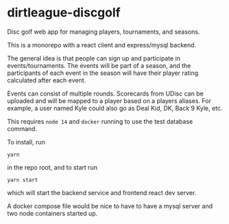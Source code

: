 # dirtleague-discgolf
Disc golf web app for managing players, tournaments, and seasons.

This is a monorepo with a react client and express/mysql backend.

The general idea is that people can sign up and participate in events/tournaments. The events will be part of a season, and the participants of each event in the season will have their player rating calculated after each event.

Events can consist of multiple rounds. Scorecards from UDisc can be uploaded and will be mapped to a player based on a players aliases. For example, a user named Kyle could also go as Deal Kid, DK, Back 9 Kyle, etc.

This requires `node 14` and `docker` running to use the test database command.

To install, run
```
yarn
```
in the repo root, and to start run
```
yarn start
```
which will start the backend service and frontend react dev server.

A docker compose file would be nice to have to have a mysql server and two node containers started up.